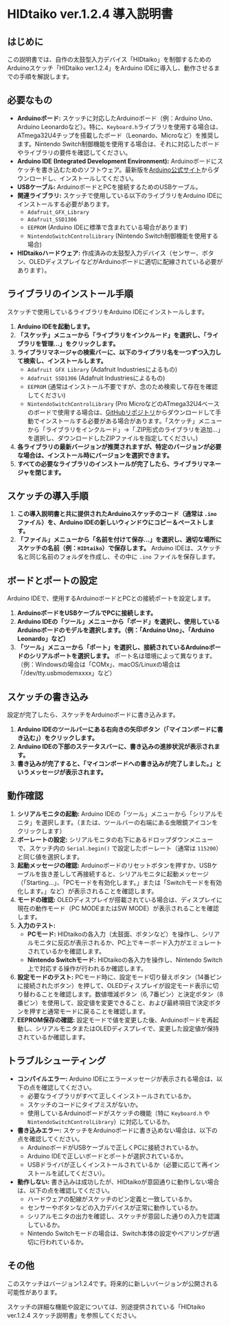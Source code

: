 # HIDtaiko ver.1.2.4 導入説明書

## はじめに

この説明書では、自作の太鼓型入力デバイス「HIDtaiko」を制御するためのArduinoスケッチ「HIDtaiko ver.1.2.4」をArduino IDEに導入し、動作させるまでの手順を解説します。

## 必要なもの

* **Arduinoボード:** スケッチに対応したArduinoボード（例：Arduino Uno、Arduino Leonardoなど）。特に、`Keyboard.h`ライブラリを使用する場合は、ATmega32U4チップを搭載したボード（Leonardo、Microなど）を推奨します。Nintendo Switch制御機能を使用する場合は、それに対応したボードやライブラリの要件を確認してください。
* **Arduino IDE (Integrated Development Environment):** Arduinoボードにスケッチを書き込むためのソフトウェア。最新版を[Arduino公式サイト](https://www.arduino.cc/en/software)からダウンロードし、インストールしてください。
* **USBケーブル:** ArduinoボードとPCを接続するためのUSBケーブル。
* **関連ライブラリ:** スケッチで使用している以下のライブラリをArduino IDEにインストールする必要があります。
    * `Adafruit_GFX_Library`
    * `Adafruit_SSD1306`
    * `EEPROM` (Arduino IDEに標準で含まれている場合があります)
    * `NintendoSwitchControlLibrary` (Nintendo Switch制御機能を使用する場合)
* **HIDtaikoハードウェア:** 作成済みの太鼓型入力デバイス（センサー、ボタン、OLEDディスプレイなどがArduinoボードに適切に配線されている必要があります）。

## ライブラリのインストール手順

スケッチで使用しているライブラリをArduino IDEにインストールします。

1.  **Arduino IDEを起動します。**
2.  **「スケッチ」メニューから「ライブラリをインクルード」を選択し、「ライブラリを管理...」をクリックします。**
3.  **ライブラリマネージャの検索バーに、以下のライブラリ名を一つずつ入力して検索し、インストールします。**
    * `Adafruit GFX Library` (Adafruit Industriesによるもの)
    * `Adafruit SSD1306` (Adafruit Industriesによるもの)
    * `EEPROM` (通常はインストール不要ですが、念のため検索して存在を確認してください)
    * `NintendoSwitchControlLibrary` (Pro MicroなどのATmega32U4ベースのボードで使用する場合は、[GitHubリポジトリ](https://github.com/nicohood/NintendoSwitchControlLibrary)からダウンロードして手動でインストールする必要がある場合があります。「スケッチ」メニューから「ライブラリをインクルード」→「.ZIP形式のライブラリを追加...」を選択し、ダウンロードしたZIPファイルを指定してください。)
4.  **各ライブラリの最新バージョンが推奨されますが、特定のバージョンが必要な場合は、インストール時にバージョンを選択できます。**
5.  **すべての必要なライブラリのインストールが完了したら、ライブラリマネージャを閉じます。**

## スケッチの導入手順

1.  **この導入説明書と共に提供されたArduinoスケッチのコード（通常は `.ino` ファイル）を、Arduino IDEの新しいウィンドウにコピー＆ペーストします。**
2.  **「ファイル」メニューから「名前を付けて保存...」を選択し、適切な場所にスケッチの名前（例：`HIDtaiko`）で保存します。** Arduino IDEは、スケッチ名と同じ名前のフォルダを作成し、その中に `.ino` ファイルを保存します。

## ボードとポートの設定

Arduino IDEで、使用するArduinoボードとPCとの接続ポートを設定します。

1.  **ArduinoボードをUSBケーブルでPCに接続します。**
2.  **Arduino IDEの「ツール」メニューから「ボード」を選択し、使用しているArduinoボードのモデルを選択します。（例：「Arduino Uno」、「Arduino Leonardo」など）**
3.  **「ツール」メニューから「ポート」を選択し、接続されているArduinoボードのシリアルポートを選択します。** ポート名は環境によって異なります。（例：Windowsの場合は「COMx」、macOS/Linuxの場合は「/dev/tty.usbmodemxxxx」など）

## スケッチの書き込み

設定が完了したら、スケッチをArduinoボードに書き込みます。

1.  **Arduino IDEのツールバーにある右向きの矢印ボタン（「マイコンボードに書き込む」）をクリックします。**
2.  **Arduino IDEの下部のステータスバーに、書き込みの進捗状況が表示されます。**
3.  **書き込みが完了すると、「マイコンボードへの書き込みが完了しました。」というメッセージが表示されます。**

## 動作確認

1.  **シリアルモニタの起動:** Arduino IDEの「ツール」メニューから「シリアルモニタ」を選択します。（または、ツールバーの右端にある虫眼鏡アイコンをクリックします）
2.  **ボーレートの設定:** シリアルモニタの右下にあるドロップダウンメニューで、スケッチ内の `Serial.begin()` で設定したボーレート（通常は `115200`）と同じ値を選択します。
3.  **起動メッセージの確認:** Arduinoボードのリセットボタンを押すか、USBケーブルを抜き差しして再接続すると、シリアルモニタに起動メッセージ（「Starting...」、「PCモードを有効化します。」または「Switchモードを有効化します。」など）が表示されることを確認します。
4.  **モードの確認:** OLEDディスプレイが搭載されている場合は、ディスプレイに現在の動作モード（PC MODEまたはSW MODE）が表示されることを確認します。
5.  **入力のテスト:**
    * **PCモード:** HIDtaikoの各入力（太鼓面、ボタンなど）を操作し、シリアルモニタに反応が表示されるか、PC上でキーボード入力がエミュレートされているかを確認します。
    * **Nintendo Switchモード:** HIDtaikoの各入力を操作し、Nintendo Switch上で対応する操作が行われるか確認します。
6.  **設定モードのテスト:** PCモード時に、設定モード切り替えボタン（14番ピンに接続されたボタン）を押して、OLEDディスプレイが設定モード表示に切り替わることを確認します。数値増減ボタン（6, 7番ピン）と決定ボタン（8番ピン）を使用して、設定値を変更できること、および最終項目で決定ボタンを押すと通常モードに戻ることを確認します。
7.  **EEPROM保存の確認:** 設定モードで値を変更した後、Arduinoボードを再起動し、シリアルモニタまたはOLEDディスプレイで、変更した設定値が保持されているか確認します。

## トラブルシューティング

* **コンパイルエラー:** Arduino IDEにエラーメッセージが表示される場合は、以下の点を確認してください。
    * 必要なライブラリがすべて正しくインストールされているか。
    * スケッチのコードにタイプミスがないか。
    * 使用しているArduinoボードがスケッチの機能（特に `Keyboard.h` や `NintendoSwitchControlLibrary`）に対応しているか。
* **書き込みエラー:** スケッチをArduinoボードに書き込めない場合は、以下の点を確認してください。
    * ArduinoボードがUSBケーブルで正しくPCに接続されているか。
    * Arduino IDEで正しいボードとポートが選択されているか。
    * USBドライバが正しくインストールされているか（必要に応じて再インストールを試してください）。
* **動作しない:** 書き込みは成功したが、HIDtaikoが意図通りに動作しない場合は、以下の点を確認してください。
    * ハードウェアの配線がスケッチのピン定義と一致しているか。
    * センサーやボタンなどの入力デバイスが正常に動作しているか。
    * シリアルモニタの出力を確認し、スケッチが意図した通りの入力を認識しているか。
    * Nintendo Switchモードの場合は、Switch本体の設定やペアリングが適切に行われているか。

## その他

このスケッチはバージョン1.2.4です。将来的に新しいバージョンが公開される可能性があります。

スケッチの詳細な機能や設定については、別途提供されている「HIDtaiko ver.1.2.4 スケッチ説明書」を参照してください。
